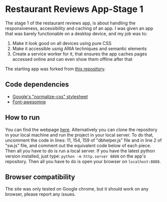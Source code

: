 # Restaurant Reviews App-Stage 1

The stage 1 of the restaurant reviews app, is about handling the responsiveness, accessibility and caching of an app. I was given an app
that was barely functionable on a desktop device, and my job was to:
<ol>
<li>Make it look good on all devices using pure CSS</li>
<li>Make it accessible usnig ARIA techniques and semantic elements</li>
<li>Create a service worker for it, that ensures the app caches pages accessed online and can even show them offline after that</li>
</ol>

The starting app was forked from <a href="https://github.com/udacity/mws-restaurant-stage-1">this repository</a>.

## Code dependencies

<ul>
<li><a href="https://code.google.com/archive/p/normalize-css/">Google's "normalize-css" stylesheet</a></li>
<li><a href="https://maxcdn.bootstrapcdn.com/font-awesome/4.6.1/css/font-awesome.min.css">Font-awesomne</a></li>
</ul>

## How to run

You can find the webpage <a href="https://v-for-vaggelis.github.io/mws-restaurant-stage-1/">here</a>. Alternatively you can clone the repository in your local machine and run the project in your local server. To do that, uncomment the code in lines: 11, 154, 159 of "dbhelper.js" file and in line 2 of "sw.js" file, and comment out the equivalent code below of each piece. Then all you have to do is run a local server. If you have the latest python version installed, just type: ```python -m http.server 8888``` on the app's repository. Then all you have to do is open your browser on ```localhost:8888```.


## Browser compatibility

The site was only tested on Google chrome, but it should work on any browser, please report any issues.

